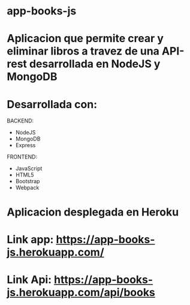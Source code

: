 # app-books-js
# Aplicacion que permite crear y eliminar libros a travez de una API-rest desarrollada en NodeJS y MongoDB
# Desarrollada con:
  BACKEND:
  - NodeJS
  - MongoDB
  - Express
  
  FRONTEND:
  - JavaScript
  - HTML5
  - Bootstrap
  - Webpack
  
# Aplicacion desplegada en Heroku
# Link app: https://app-books-js.herokuapp.com/
# Link Api: https://app-books-js.herokuapp.com/api/books
